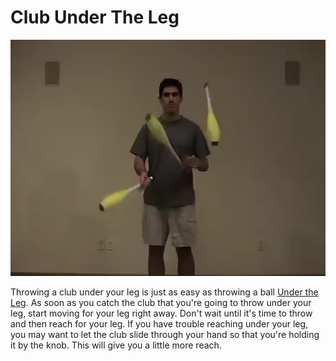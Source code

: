 # Club Under The Leg

![ClubUnderTheLeg](/resources/videos/poster/clubunderleg.jpg)

Throwing a club under your leg is just as easy as throwing a ball [Under the Leg](undertheleg.md). As soon as you catch the club that you're going to throw under your leg, start moving for your leg right away. Don't wait until it's time to throw and then reach for your leg. If you have trouble reaching under your leg, you may want to let the club slide through your hand so that you're holding it by the knob. This will give you a little more reach.

